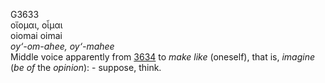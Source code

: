 <body>
  <p>G3633<br>  οἴομαι, οἶμαι  <br> oiomai  oimai  <br><i>oy‘-om-ahee,</i> <i>oy‘-mahee </i><br>Middle voice apparently from <a href="g3634.htm">3634</a>  to <i>make</i> <i>like</i> (oneself), that is, <i>imagine</i> (<i>be</i> <i>of</i> the <i>opinion</i>): - suppose, think.<br></p>
 </body>